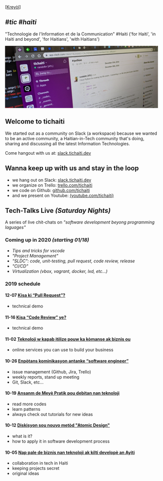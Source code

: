 [[Krey&ograve;l](../README.md)]

## _#tic #haiti_
"Technologie de l'Information et de la Communication" #Haiti ('for Haiti', 'in Haiti and beyond', 'for Haitians', 'with Haitians')

![Slack Channels](../media/slack_banner.png)

## Welcome to tichaiti

We started out as a community on Slack (a workspace) because we wanted to be an active community, a Haitian-in-Tech community that's doing, sharing and discussing all the latest Information Technologies.

Come hangout with us at: [slack.tichaiti.dev](http://slack.tichaiti.dev)


## Wanna keep up with us and stay in the loop

- we hang out on Slack: [slack.tichaiti.dev](https://slack.tichaiti.dev)
- we organize on Trello: [trello.com/tichaiti](https://trello.com/tichaiti)
- we code on Github: [github.com/tichaiti](https://github.com/tichaiti)
- and we present on Youtube: [(youtube.com/tichaiti)](https://www.youtube.com/channel/UC7HPriaqy3rYKrsqWOxKqEQ)

## Tech-Talks Live _(Saturday Nights)_
A series of live chit-chats on *"software development beyong programming laguages"*

### Coming up in 2020 _(starting 01/18)_
- _Tips and tricks for vscode_
- _"Project Management"_
- _"SLDC": code, unit-testing, pull request, code review, release_
- _"CI/CD"_
- _Virtualization (vbox, vagrant, docker, lxd, etc…)_


### 2019 schedule

#### 12-07 [Kisa ki “Pull Request”?](https://youtu.be/XzhT5BVerG4)
* technical demo

#### 11-16 [Kisa “Code Review” ye?](https://youtu.be/GiWwfnzWVIA)
* technical demo

#### 11-02 [Teknoloji w kapab itilize pouw ka kòmanse ak biznis ou](https://youtu.be/SbsQkNnELFI)
* online services you can use to build your business

#### 10-26 [Enpòtans kominikasyon antanke “software engineer”](https://youtu.be/7-vmyKkBjhY)
* issue management (Github, Jira, Trello)
* weekly reports, stand up meeting
* Git, Slack, etc...

#### 10-19 [Ansanm de Meyè Pratik pou debitan nan teknoloji](https://youtu.be/GHMUOxDD-iU)
* read more codes
* learn patterns
* always check out tutorials for new ideas

#### 10-12 [Diskisyon sou nouvo metòd "Atomic Design"](https://youtu.be/3zZ-tLG4Mgs)
* what is it?
* how to apply it in software development process

#### 10-05 [Nap pale de biznis nan teknoloji ak kilti developè an Ayiti](https://youtu.be/ZaGg3vDu60Y)
- collaboration in tech in Haiti
- keeping projects secret
- original ideas
